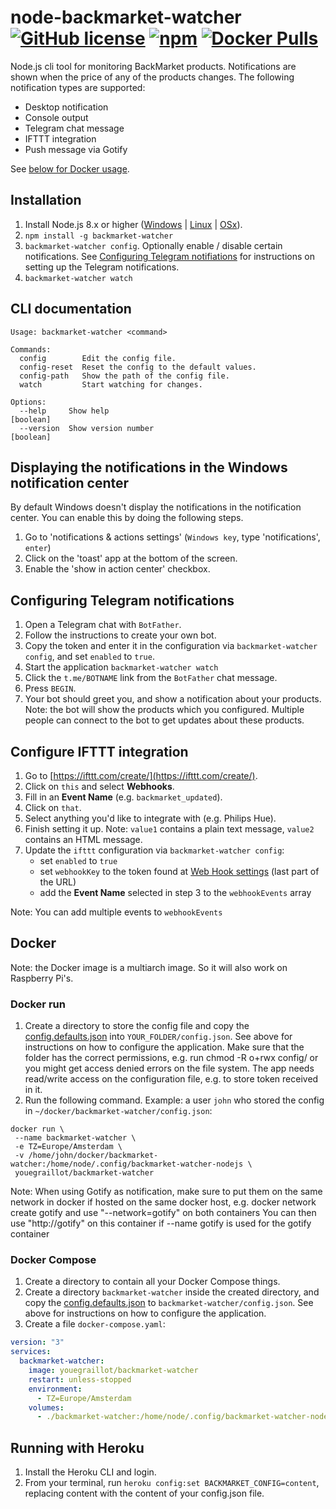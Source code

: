 # node-backmarket-watcher [![GitHub license](https://img.shields.io/github/license/youegraillot/node-backmarket-watcher)](https://github.com/youegraillot/node-backmarket-watcher/blob/master/LICENSE) [![npm](https://img.shields.io/npm/v/backmarket-watcher)](https://www.npmjs.com/package/backmarket-watcher) [![Docker Pulls](https://img.shields.io/docker/pulls/youegraillot/backmarket-watcher)](https://hub.docker.com/r/youegraillot/backmarket-watcher)

Node.js cli tool for monitoring BackMarket products. Notifications are shown when the price of any of the products changes. The following notification types are supported:

- Desktop notification
- Console output
- Telegram chat message
- IFTTT integration
- Push message via Gotify

See [below for Docker usage](#docker).

## Installation

1. Install Node.js 8.x or higher ([Windows](https://nodejs.org/en/download/current/) | [Linux](https://github.com/nodesource/distributions#debinstall) | [OSx](https://nodejs.org/en/download/current/)).
2. `npm install -g backmarket-watcher`
3. `backmarket-watcher config`. Optionally enable / disable certain notifications. See [Configuring Telegram notifiations](#configuring-telegram-notifiations) for instructions on setting up the Telegram notifications.
4. `backmarket-watcher watch`

## CLI documentation

```
Usage: backmarket-watcher <command>

Commands:
  config        Edit the config file.
  config-reset  Reset the config to the default values.
  config-path   Show the path of the config file.
  watch         Start watching for changes.

Options:
  --help     Show help                                                 [boolean]
  --version  Show version number                                       [boolean]
```

## Displaying the notifications in the Windows notification center

By default Windows doesn't display the notifications in the notification center. You can enable this by doing the following steps.

1. Go to 'notifications & actions settings' (`Windows key`, type 'notifications', `enter`)
2. Click on the 'toast' app at the bottom of the screen.
3. Enable the 'show in action center' checkbox.

## Configuring Telegram notifications

1. Open a Telegram chat with `BotFather`.
2. Follow the instructions to create your own bot.
3. Copy the token and enter it in the configuration via `backmarket-watcher config`, and set `enabled` to `true`.
4. Start the application `backmarket-watcher watch`
5. Click the `t.me/BOTNAME` link from the `BotFather` chat message.
6. Press `BEGIN`.
7. Your bot should greet you, and show a notification about your products. Note: the bot will show the products which you configured. Multiple people can connect to the bot to get updates about these products.

## Configure IFTTT integration

1. Go to [https://ifttt.com/create/](https://ifttt.com/create/).
2. Click on `this` and select **Webhooks**.
3. Fill in an **Event Name** (e.g. `backmarket_updated`).
4. Click on `that`.
5. Select anything you'd like to integrate with (e.g. Philips Hue).
6. Finish setting it up. Note: `value1` contains a plain text message, `value2` contains an HTML message.
7. Update the `ifttt` configuration via `backmarket-watcher config`:
   - set `enabled` to `true`
   - set `webhookKey` to the token found at [Web Hook settings](https://ifttt.com/services/maker_webhooks/settings) (last part of the URL)
   - add the **Event Name** selected in step 3 to the `webhookEvents` array

Note: You can add multiple events to `webhookEvents`

## Docker

Note: the Docker image is a multiarch image. So it will also work on Raspberry Pi's.

### Docker run

1. Create a directory to store the config file and copy the [config.defaults.json](https://github.com/youegraillot/node-backmarket-watcher/blob/master/config.defaults.json) into `YOUR_FOLDER/config.json`. See above for instructions on how to configure the application. Make sure that the folder has the correct permissions, e.g. run chmod -R o+rwx config/ or you might get access denied errors on the file system. The app needs read/write access on the configuration file, e.g. to store token received in it.
2. Run the following command. Example: a user `john` who stored the config in `~/docker/backmarket-watcher/config.json`:

```
docker run \
 --name backmarket-watcher \
 -e TZ=Europe/Amsterdam \
 -v /home/john/docker/backmarket-watcher:/home/node/.config/backmarket-watcher-nodejs \
 youegraillot/backmarket-watcher
```

Note: When using Gotify as notification, make sure to put them on the same network in docker if hosted on the same docker host, e.g.
docker network create gotify
and use "--network=gotify" on both containers
You can then use "http://gotify" on this container if --name gotify is used for the gotify container

### Docker Compose

1. Create a directory to contain all your Docker Compose things.
2. Create a directory `backmarket-watcher` inside the created directory, and copy the [config.defaults.json](https://github.com/youegraillot/node-backmarket-watcher/blob/master/config.defaults.json) to `backmarket-watcher/config.json`. See above for instructions on how to configure the application.
3. Create a file `docker-compose.yaml`:

```yaml
version: "3"
services:
  backmarket-watcher:
    image: youegraillot/backmarket-watcher
    restart: unless-stopped
    environment:
      - TZ=Europe/Amsterdam
    volumes:
      - ./backmarket-watcher:/home/node/.config/backmarket-watcher-nodejs
```

## Running with Heroku

1. Install the Heroku CLI and login.
2. From your terminal, run `heroku config:set BACKMARKET_CONFIG=content`, replacing content with the content of your config.json file.
